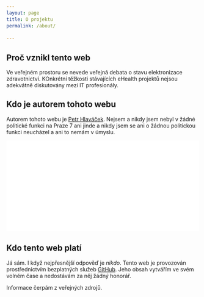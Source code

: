 ```yaml
---
layout: page
title: O projektu
permalink: /about/

---
```


## Proč vznikl tento web

Ve veřejném prostoru se nevede veřejná debata o stavu elektronizace zdravotnictví. KOnkrétní těžkosti stávajících eHealth projektů nejsou adekvátně diskutovány mezi IT profesionály.

## Kdo je autorem tohoto webu

Autorem tohoto webu je [Petr Hlaváček](https://headman.mojeid.cz/). Nejsem a nikdy jsem nebyl v žádné politické funkci na Praze 7 ani jinde a nikdy jsem se ani o žádnou politickou funkci neucházel a ani to nemám v úmyslu. 

![Petr Hlaváček](/images/headman_foto.jpg)

## Kdo tento web platí

Já sám. I když nejpřesnější odpověď je *nikdo*. Tento web je provozován prostřednictvím bezplatných služeb [GitHub](https://github.com/). Jeho obsah vytvářím ve svém volném čase a nedostávám za něj žádný honorář.

Informace čerpám z veřejných zdrojů.
